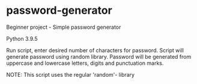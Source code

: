 # password-generator
Beginner project - Simple password generator

Python 3.9.5


Run script, enter desired number of characters for password. Script will generate password using random library.
Password will be generated from uppercase and lowercase letters, digits and punctuation marks.

NOTE: This script uses the regular 'random'- library